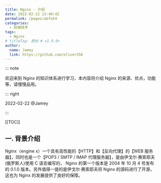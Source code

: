 ```yaml
---
title: Nginx - 介绍
date: 2022-02-22 13:40:42
permalink: /pages/abfa54
categories:
  - 前端技术
tags:
  - Nginx
# titleTag: 原创 # v1.9.0+
author:
  name: Jamey
  link: https://github.com/oliver556
---
```


::: note

欢迎来到 Nginx 的知识体系进行学习，本内容将介绍 Nginx 的来源、优点，功能等，请慢慢品用。

::: right

2022-02-22 @Jamey

:::

[[TOC]]

## 一. 背景介绍

Nginx（engine x）一个具有高性能的【HTTP】和【反向代理】的【WEB 服务器】，同时也是一个【POP3 / SMTP / IMAP 代理服务器】，是由伊戈尔·赛索耶夫(俄罗斯人)使用 C 语言编写的，
Nginx 的第一个版本是 2004 年 10 月 4 号发布的 0.1.0 版本。另外值得一提的是伊戈尔·赛索耶夫将 Nginx 的源码进行了开源，这也为 Nginx 的发展提供了良好的保障。
